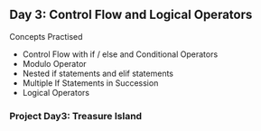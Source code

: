 ## Day 3: Control Flow and Logical Operators

Concepts Practised

- Control Flow with if / else and Conditional Operators
- Modulo Operator
- Nested if statements and elif statements
- Multiple If Statements in Succession
- Logical Operators

### Project Day3: Treasure Island